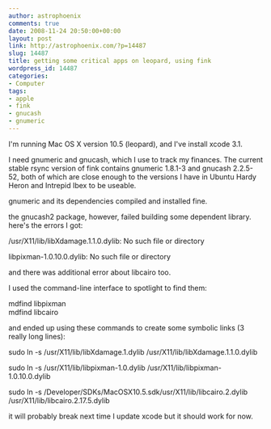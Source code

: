 ```yaml
---
author: astrophoenix
comments: true
date: 2008-11-24 20:50:00+00:00
layout: post
link: http://astrophoenix.com/?p=14487
slug: 14487
title: getting some critical apps on leopard, using fink
wordpress_id: 14487
categories:
- Computer
tags:
- apple
- fink
- gnucash
- gnumeric
---
```


I'm running Mac OS X version 10.5 (leopard), and I've install xcode 3.1.  
  
I need gnumeric and gnucash, which I use to track my finances. The current stable rsync version of fink contains gnumeric 1.8.1-3 and gnucash 2.2.5-52, both of which are close enough to the versions I have in Ubuntu Hardy Heron and Intrepid Ibex to be useable.  
  
gnumeric and its dependencies compiled and installed fine.  
  
the gnucash2 package, however, failed building some dependent library. here's the errors I got:  
  
/usr/X11/lib/libXdamage.1.1.0.dylib: No such file or directory  
  
libpixman-1.0.10.0.dylib: No such file or directory  
  
and there was additional error about libcairo too.  
  
I used the command-line interface to spotlight to find them:  
  
mdfind libpixman  
mdfind libcairo  
  
and ended up using these commands to create some symbolic links (3 really long lines):  
  
sudo ln -s /usr/X11/lib/libXdamage.1.dylib /usr/X11/lib/libXdamage.1.1.0.dylib  
  
sudo ln -s /usr/X11/lib/libpixman-1.0.dylib /usr/X11/lib/libpixman-1.0.10.0.dylib  
  
sudo ln -s /Developer/SDKs/MacOSX10.5.sdk/usr/X11/lib/libcairo.2.dylib /usr/X11/lib/libcairo.2.17.5.dylib  
  
  
  
it will probably break next time I update xcode but it should work for now.
